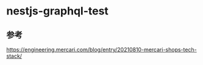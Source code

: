 # nestjs-graphql-test

## 参考
https://engineering.mercari.com/blog/entry/20210810-mercari-shops-tech-stack/
